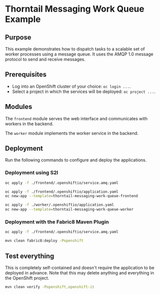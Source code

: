 # Thorntail Messaging Work Queue Example

## Purpose

This example demonstrates how to dispatch tasks to a scalable set of worker processes using a message queue.
It uses the AMQP 1.0 message protocol to send and receive messages.

## Prerequisites

* Log into an OpenShift cluster of your choice: `oc login ...`.
* Select a project in which the services will be deployed: `oc project ...`.

## Modules

The `frontend` module serves the web interface and communicates with workers in the backend.

The `worker` module implements the worker service in the backend.

## Deployment

Run the following commands to configure and deploy the applications.

### Deployment using S2I

```bash
oc apply -f ./frontend/.openshiftio/service.amq.yaml

oc apply -f ./frontend/.openshiftio/application.yaml
oc new-app --template=thorntail-messaging-work-queue-frontend

oc apply -f ./worker/.openshiftio/application.yaml
oc new-app --template=thorntail-messaging-work-queue-worker
```

### Deployment with the Fabric8 Maven Plugin

```bash
oc apply -f ./frontend/.openshiftio/service.amq.yaml

mvn clean fabric8:deploy -Popenshift
```

## Test everything

This is completely self-contained and doesn't require the application to be deployed in advance.
Note that this may delete anything and everything in the OpenShift project.

```bash
mvn clean verify -Popenshift,openshift-it
```
